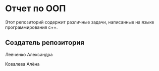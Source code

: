 <!DOCTYPE html>
<html lang="en">
<head>
    <meta charset="UTF-8">
    <meta name="viewport" content="width=device-width, initial-scale=1.0">
</head>
<body>

<h1>Отчет по ООП</h1>

<p>Этот репозиторий содержит различные задачи, написанные на языке программирования c++.</p>

<h2>Создатель репозитория</h2>
<p>Левченко Александра</p>
<p>Ковалева Алёна</p>

</body>
</html>
